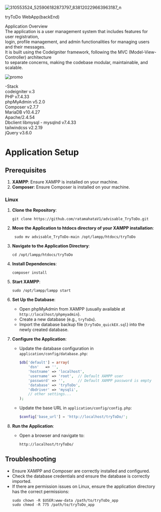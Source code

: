 ![310553524_525906182873797_838120229663963187_n](https://github.com/ratamahataV1/advisable_TryToDo/assets/11263014/4f191a17-a994-4926-820a-e7a598b3777c)<br>

tryToDo WebApp(backEnd)<br>

Application Overview<br>
The application is a user management system that includes features for user registration,<br> 
login, profile management, and admin functionalities for managing users and their messages.<br> 
It is built using the CodeIgniter framework, following the MVC (Model-View-Controller) architecture<br> 
to separate concerns, making the codebase modular, maintainable, and scalable.<br>

![promo](https://github.com/ratamahataV1/advisable_TryToDo/assets/11263014/17ec1fd3-82b0-437d-bacf-08a1beb3c931)<br>

-Stack<br>
codeigniter v.3<br>
PHP v7.4.33<br>
phpMyAdmin v5.2.0<br>
Composer v2.7.7<br>
MariaDB v10.4.27<br>
Apache/2.4.54<br>
Dbclient libmysql - mysqlnd v7.4.33<br>
tailwindcss v2.2.19<br>
jQuery v3.6.0<br>


# Application Setup

## Prerequisites

1. **XAMPP**: Ensure XAMPP is installed on your machine.
2. **Composer**: Ensure Composer is installed on your machine.

### Linux

1. **Clone the Repository**:
    ```
    git clone https://github.com/ratamahataV1/advisable_TryToDo.git
    ```
2. **Move the Application to htdocs directory of your XAMPP installation**:
   
		sudo mv advisable_TryToDo-main /opt/lampp/htdocs/tryToDo
   

4. **Navigate to the Application Directory**:
    ```
    cd /opt/lampp/htdocs/tryToDo
    ```

5. **Install Dependencies**:
    ```
    composer install
    ```
4. **Start XAMPP**:
   ```
   sudo /opt/lampp/lampp start
 	```
6. **Set Up the Database**:
    - Open phpMyAdmin from XAMPP (usually available at `http://localhost/phpmyadmin`).
    - Create a new database (e.g., `tryToDo`).
    - Import the database backup file (`tryToDo_quickEX.sql`) into the newly created database.

7. **Configure the Application**:
    - Update the database configuration in `application/config/database.php`:
      ```php
      $db['default'] = array(
          'dsn'   => '',
          'hostname' => 'localhost',
          'username' => 'root',  // Default XAMPP user
          'password' => '',      // Default XAMPP password is empty
          'database' => 'tryToDo',
          'dbdriver' => 'mysqli',
          // other settings...
      );
      ```

    - Update the base URL in `application/config/config.php`:
      ```php
      $config['base_url'] = 'http://localhost/tryToDo/';
      ```

8. **Run the Application**:
    - Open a browser and navigate to:
      ```
      http://localhost/tryToDo/
      ```

## Troubleshooting

- Ensure XAMPP and Composer are correctly installed and configured.
- Check the database credentials and ensure the database is correctly imported.
- If there are permission issues on Linux, ensure the application directory has the correct permissions:
  ```
  sudo chown -R $USER:www-data /path/to/tryToDo_app
  sudo chmod -R 775 /path/to/tryToDo_app
